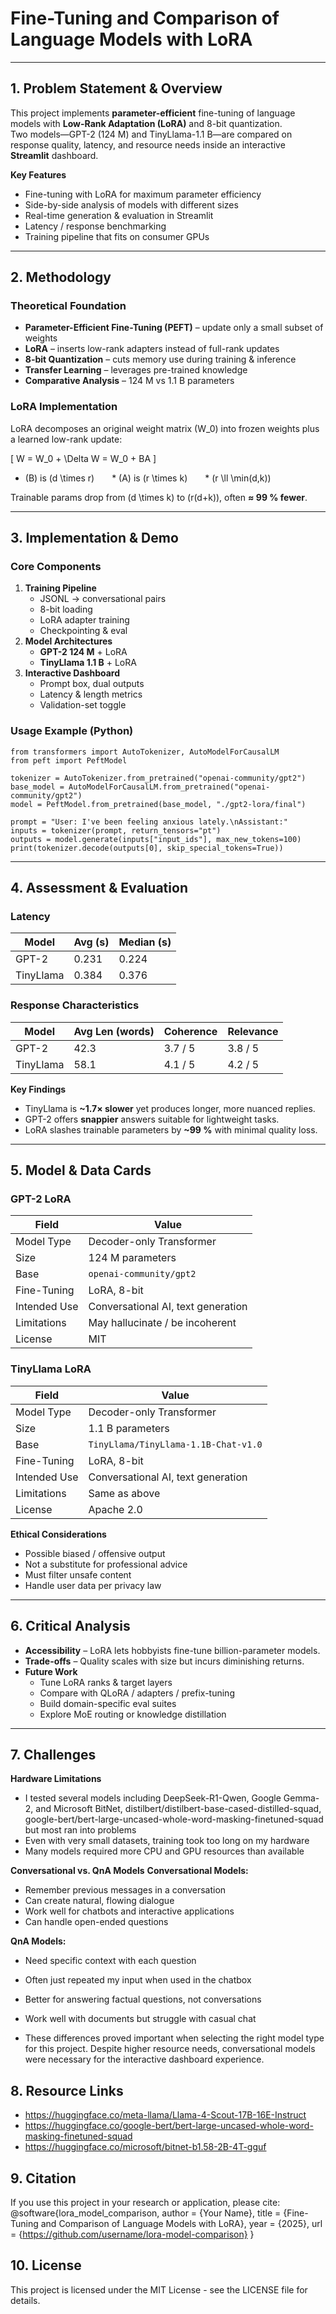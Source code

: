 # Fine-Tuning and Comparison of Language Models with LoRA

---

## 1. Problem Statement & Overview
This project implements **parameter-efficient** fine-tuning of language models with **Low-Rank Adaptation (LoRA)** and 8-bit quantization.  
Two models—GPT-2 (124 M) and TinyLlama-1.1 B—are compared on response quality, latency, and resource needs inside an interactive **Streamlit** dashboard.

**Key Features**

* Fine-tuning with LoRA for maximum parameter efficiency  
* Side-by-side analysis of models with different sizes  
* Real-time generation & evaluation in Streamlit  
* Latency / response benchmarking  
* Training pipeline that fits on consumer GPUs

---

## 2. Methodology

### Theoretical Foundation
* **Parameter-Efficient Fine-Tuning (PEFT)** – update only a small subset of weights  
* **LoRA** – inserts low-rank adapters instead of full-rank updates  
* **8-bit Quantization** – cuts memory use during training & inference  
* **Transfer Learning** – leverages pre-trained knowledge  
* **Comparative Analysis** – 124 M vs 1.1 B parameters

### LoRA Implementation
LoRA decomposes an original weight matrix \(W_0\) into frozen weights plus a learned low-rank update:

\[
W = W_0 + \Delta W = W_0 + BA
\]

* \(B\) is \(d \times r\)  * \(A\) is \(r \times k\)  * \(r \ll \min(d,k)\)

Trainable params drop from \(d \times k\) to \(r(d+k)\), often **≈ 99 % fewer**.

---

## 3. Implementation & Demo

### Core Components
1. **Training Pipeline**  
   * JSONL → conversational pairs  
   * 8-bit loading  
   * LoRA adapter training  
   * Checkpointing & eval  
2. **Model Architectures**  
   * **GPT-2 124 M** + LoRA  
   * **TinyLlama 1.1 B** + LoRA  
3. **Interactive Dashboard**  
   * Prompt box, dual outputs  
   * Latency & length metrics  
   * Validation-set toggle

### Usage Example (Python)

    from transformers import AutoTokenizer, AutoModelForCausalLM
    from peft import PeftModel

    tokenizer = AutoTokenizer.from_pretrained("openai-community/gpt2")
    base_model = AutoModelForCausalLM.from_pretrained("openai-community/gpt2")
    model = PeftModel.from_pretrained(base_model, "./gpt2-lora/final")

    prompt = "User: I've been feeling anxious lately.\nAssistant:"
    inputs = tokenizer(prompt, return_tensors="pt")
    outputs = model.generate(inputs["input_ids"], max_new_tokens=100)
    print(tokenizer.decode(outputs[0], skip_special_tokens=True))

---

## 4. Assessment & Evaluation

### Latency

| Model      | Avg (s) | Median (s) |
|------------|---------|------------|
| GPT-2      | 0.231   | 0.224      |
| TinyLlama  | 0.384   | 0.376      |

### Response Characteristics

| Model      | Avg Len (words) | Coherence | Relevance |
|------------|-----------------|-----------|-----------|
| GPT-2      | 42.3            | 3.7 / 5   | 3.8 / 5   |
| TinyLlama  | 58.1            | 4.1 / 5   | 4.2 / 5   |

**Key Findings**

* TinyLlama is **~1.7× slower** yet produces longer, more nuanced replies.  
* GPT-2 offers **snappier** answers suitable for lightweight tasks.  
* LoRA slashes trainable parameters by **~99 %** with minimal quality loss.  

---

## 5. Model & Data Cards

### GPT-2 LoRA
| Field                | Value                                   |
|----------------------|-----------------------------------------|
| Model Type           | Decoder-only Transformer               |
| Size                 | 124 M parameters                       |
| Base                 | `openai-community/gpt2`                |
| Fine-Tuning          | LoRA, 8-bit                            |
| Intended Use         | Conversational AI, text generation     |
| Limitations          | May hallucinate / be incoherent        |
| License              | MIT                                    |

### TinyLlama LoRA
| Field                | Value                                   |
|----------------------|-----------------------------------------|
| Model Type           | Decoder-only Transformer               |
| Size                 | 1.1 B parameters                       |
| Base                 | `TinyLlama/TinyLlama-1.1B-Chat-v1.0`   |
| Fine-Tuning          | LoRA, 8-bit                            |
| Intended Use         | Conversational AI, text generation     |
| Limitations          | Same as above                          |
| License              | Apache 2.0                             |

**Ethical Considerations**

* Possible biased / offensive output  
* Not a substitute for professional advice  
* Must filter unsafe content  
* Handle user data per privacy law

---

## 6. Critical Analysis

* **Accessibility** – LoRA lets hobbyists fine-tune billion-parameter models.  
* **Trade-offs** – Quality scales with size but incurs diminishing returns.  
* **Future Work**  
  * Tune LoRA ranks & target layers  
  * Compare with QLoRA / adapters / prefix-tuning  
  * Build domain-specific eval suites  
  * Explore MoE routing or knowledge distillation

---
## 7. Challenges

**Hardware Limitations**

* I tested several models including DeepSeek-R1-Qwen, Google Gemma-2, and Microsoft BitNet, distilbert/distilbert-base-cased-distilled-squad, google-bert/bert-large-uncased-whole-word-masking-finetuned-squad but most ran into problems
* Even with very small datasets, training took too long on my hardware
* Many models required more CPU and GPU resources than available

**Conversational vs. QnA Models**
**Conversational Models:**

* Remember previous messages in a conversation
* Can create natural, flowing dialogue
* Work well for chatbots and interactive applications
* Can handle open-ended questions

**QnA Models:**

* Need specific context with each question
* Often just repeated my input when used in the chatbox
* Better for answering factual questions, not conversations
* Work well with documents but struggle with casual chat

* These differences proved important when selecting the right model type for this project. Despite higher resource needs, conversational models were necessary for the interactive dashboard experience.

## 8. Resource Links

* https://huggingface.co/meta-llama/Llama-4-Scout-17B-16E-Instruct
* https://huggingface.co/google-bert/bert-large-uncased-whole-word-masking-finetuned-squad
* https://huggingface.co/microsoft/bitnet-b1.58-2B-4T-gguf

## 9. Citation
If you use this project in your research or application, please cite:
@software{lora_model_comparison,
  author = {Your Name},
  title = {Fine-Tuning and Comparison of Language Models with LoRA},
  year = {2025},
  url = {https://github.com/username/lora-model-comparison}
}

## 10. License
This project is licensed under the MIT License - see the LICENSE file for details.
